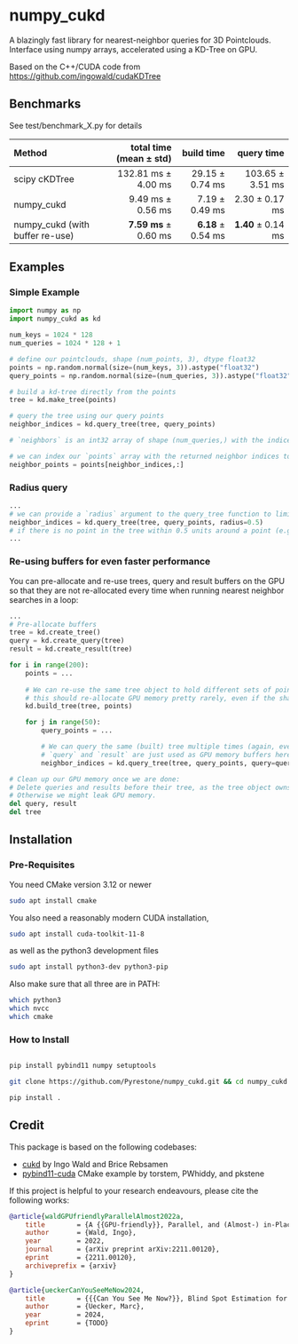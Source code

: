 # numpy_cukd

A blazingly fast library for nearest-neighbor queries for 3D Pointclouds.
Interface using numpy arrays, accelerated using a KD-Tree on GPU.

Based on the C++/CUDA code from https://github.com/ingowald/cudaKDTree

## Benchmarks

See test/benchmark_X.py for details

|              Method             | total time (mean ± std) |     build time    |     query time     |
|:------------------------------- |------------------------:|------------------:|-------------------:|
| scipy cKDTree                   |     132.81 ms ± 4.00 ms |   29.15 ± 0.74 ms |   103.65 ± 3.51 ms |
| numpy_cukd                      |       9.49 ms ± 0.56 ms |    7.19 ± 0.49 ms |     2.30 ± 0.17 ms |
| numpy_cukd (with buffer re-use) |   **7.59 ms** ± 0.60 ms |**6.18** ± 0.54 ms | **1.40** ± 0.14 ms |

## Examples

### Simple Example
```python
import numpy as np
import numpy_cukd as kd

num_keys = 1024 * 128
num_queries = 1024 * 128 + 1

# define our pointclouds, shape (num_points, 3), dtype float32
points = np.random.normal(size=(num_keys, 3)).astype("float32")
query_points = np.random.normal(size=(num_queries, 3)).astype("float32")

# build a kd-tree directly from the points
tree = kd.make_tree(points)

# query the tree using our query points
neighbor_indices = kd.query_tree(tree, query_points)

# `neighbors` is an int32 array of shape (num_queries,) with the indices of the nearest point in `points` for each point in query_points

# we can index our `points` array with the returned neighbor indices to get the actual neighbor points, as an array of shape (num_queries, 3):
neighbor_points = points[neighbor_indices,:]
```
### Radius query
```python
...
# we can provide a `radius` argument to the query_tree function to limit the query radius.
neighbor_indices = kd.query_tree(tree, query_points, radius=0.5)
# if there is no point in the tree within 0.5 units around a point (e.g. query_points[i]), the resulting neighbor index (neighbor_indices[i]) value will be -1
...

```

### Re-using buffers for even faster performance
You can pre-allocate and re-use trees, query and result buffers on the GPU so that they are not re-allocated every time when running nearest neighbor searches in a loop:

```python
...
# Pre-allocate buffers
tree = kd.create_tree()
query = kd.create_query(tree)
result = kd.create_result(tree)

for i in range(200):
    points = ...
    
    # We can re-use the same tree object to hold different sets of points (even with different shape.)
    # this should re-allocate GPU memory pretty rarely, even if the shape differs every time.
    kd.build_tree(tree, points)

    for j in range(50):
        query_points = ...

        # We can query the same (built) tree multiple times (again, even with different query_points shapes).
        # `query` and `result` are just used as GPU memory buffers here. Their previous contents are overwritten every time by query_points. 
        neighbor_indices = kd.query_tree(tree, query_points, query=query, result=result)

# Clean up our GPU memory once we are done:
# Delete queries and results before their tree, as the tree object owns the cuda stream.
# Otherwise we might leak GPU memory.
del query, result
del tree

```

## Installation

### Pre-Requisites

You need CMake version 3.12 or newer
```bash
sudo apt install cmake
```
You also need a reasonably modern CUDA installation,
```bash
sudo apt install cuda-toolkit-11-8
```
as well as the python3 development files
```bash
sudo apt install python3-dev python3-pip
```

Also make sure that all three are in PATH:
```bash
which python3
which nvcc
which cmake
```

### How to Install

```bash

pip install pybind11 numpy setuptools

git clone https://github.com/Pyrestone/numpy_cukd.git && cd numpy_cukd

pip install .

```

## Credit
This package is based on the following codebases:
* [cukd](https://github.com/ingowald/cudaKDTree) by Ingo Wald and Brice Rebsamen
* [pybind11-cuda](https://github.com/pkestene/pybind11-cuda) CMake example by torstem, PWhiddy, and pkstene

If this project is helpful to your research endeavours, please cite the following works:
```bibtex
@article{waldGPUfriendlyParallelAlmost2022a,
	title        = {A {{GPU-friendly}}, Parallel, and (Almost-) in-Place Algorithm for Building Left-Balanced Kd-{{Trees}}},
	author       = {Wald, Ingo},
	year         = 2022,
	journal      = {arXiv preprint arXiv:2211.00120},
	eprint       = {2211.00120},
	archiveprefix = {arxiv}
}

@article{ueckerCanYouSeeMeNow2024,
	title        = {{{Can You See Me Now?}}, Blind Spot Estimation for Autonomous Vehicles using Scenario-Based Simulation with Random Reference Sensors},
	author       = {Uecker, Marc},
	year         = 2024,
    eprint       = {TODO}
}
```